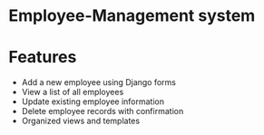 # Employee-Management system

# Features

- Add a new employee using Django forms
- View a list of all employees
- Update existing employee information
- Delete employee records with confirmation
- Organized views and templates

